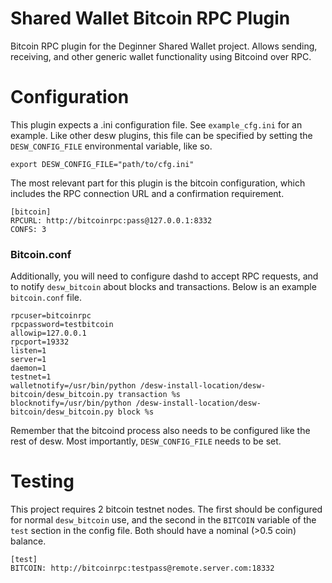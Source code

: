 # Shared Wallet Bitcoin RPC Plugin

Bitcoin RPC plugin for the Deginner Shared Wallet project. Allows sending, receiving, and other generic wallet functionality using Bitcoind over RPC.

# Configuration

This plugin expects a .ini configuration file. See `example_cfg.ini` for an example. Like other desw plugins, this file can be specified by setting the `DESW_CONFIG_FILE` environmental variable, like so.

`export DESW_CONFIG_FILE="path/to/cfg.ini"`

The most relevant part for this plugin is the bitcoin configuration, which includes the RPC connection URL and a confirmation requirement.

```
[bitcoin]
RPCURL: http://bitcoinrpc:pass@127.0.0.1:8332
CONFS: 3
```

### Bitcoin.conf

Additionally, you will need to configure dashd to accept RPC requests, and to notify `desw_bitcoin` about blocks and transactions. Below is an example `bitcoin.conf` file.

```
rpcuser=bitcoinrpc
rpcpassword=testbitcoin
allowip=127.0.0.1
rpcport=19332
listen=1
server=1
daemon=1
testnet=1
walletnotify=/usr/bin/python /desw-install-location/desw-bitcoin/desw_bitcoin.py transaction %s
blocknotify=/usr/bin/python /desw-install-location/desw-bitcoin/desw_bitcoin.py block %s
```

Remember that the bitcoind process also needs to be configured like the rest of desw. Most importantly, `DESW_CONFIG_FILE` needs to be set.

# Testing

This project requires 2 bitcoin testnet nodes. The first should be configured for normal `desw_bitcoin` use, and the second in the `BITCOIN` variable of the `test` section in the config file. Both should have a nominal (>0.5 coin) balance.

```
[test]
BITCOIN: http://bitcoinrpc:testpass@remote.server.com:18332
```